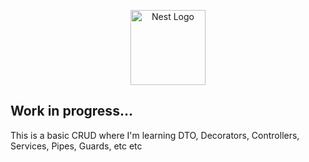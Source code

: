 <p align="center">
  <a href="http://nestjs.com/" target="blank"><img src="https://nestjs.com/img/logo-small.svg" width="120" alt="Nest Logo" /></a>
</p>

## Work in progress...

This is a basic CRUD where I'm learning DTO, Decorators, Controllers, Services, Pipes, Guards, etc etc